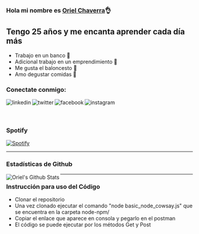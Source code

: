 ### Hola mi nombre es [Oriel Chaverra][website]👌

## Tengo 25 años y me encanta aprender cada día más
- Trabajo en un banco 🏦
- Adicional trabajo en un emprendimiento 🔮
- Me gusta el baloncesto 🏀
- Amo degustar comidas 🍔

### Conectate conmigo:
[<img align="left" alt="linkedin" src="https://img.shields.io/badge/LinkedIn-0077B5?style=for-the-badge&logo=linkedin&logoColor=white"/>][website]
[<img align="left" alt="twitter"  src="https://img.shields.io/badge/Twitter-1DA1F2?style=for-the-badge&logo=twitter&logoColor=white"/>][twitter]
[<img align="left" alt="facebook" src="https://img.shields.io/badge/Facebook-1877F2?style=for-the-badge&logo=facebook&logoColor=white"/>][facebook]
[<img align="left" alt="instagram"  src="https://img.shields.io/badge/Instagram-E4405F?style=for-the-badge&logo=instagram&logoColor=white"/>][instagram]

<br><br><br>

### Spotify
[![Spotify](https://novatorem-phi-dusky.vercel.app/api/spotify)](https://open.spotify.com/user/oriel05chaverra)

---
### Estadísticas de Github
<img align="left" alt="Oriel's Github Stats" src="https://github-readme-stats.vercel.app/api?username=ochaverra05&show_icons=true&hide_border=true">

---
### Instrucción para uso del Código
 - Clonar el repositorio 
 - Una vez clonado ejecutar el comando "node basic_node_cowsay.js" que se encuentra en la carpeta node-npm/
 - Copiar el enlace que aparece en consola y pegarlo en el postman
 - El código se puede ejecutar por los métodos Get y Post


[website]: https://www.linkedin.com/in/oriel-chaverra-161891181/
[twitter]: https://twitter.com/ochaverra05/
[facebook]: https://www.facebook.com/oriel.chaverra/
[instagram]: https://www.instagram.com/ochaverra05/
